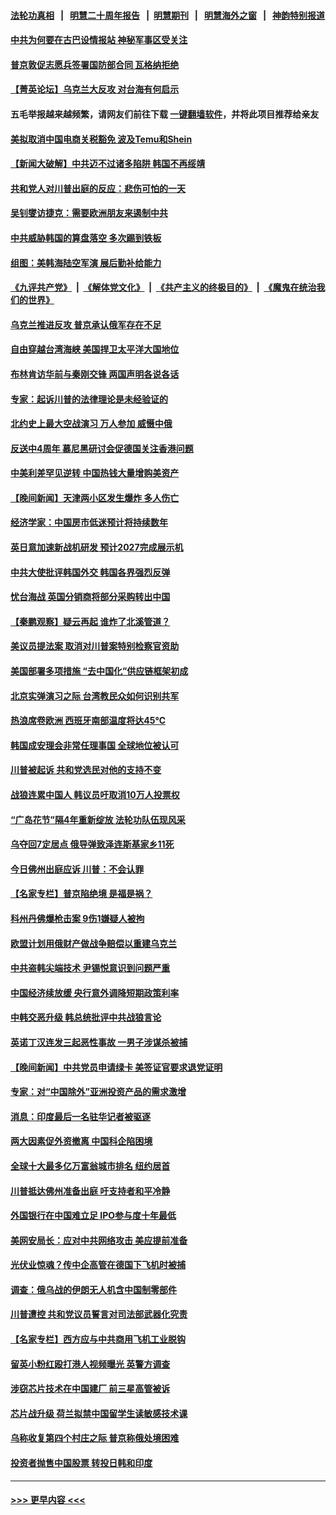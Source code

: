 #### [法轮功真相](https://github.com/gfw-breaker/truth/blob/master/README.md?t=0) &nbsp;&nbsp;|&nbsp;&nbsp; [明慧二十周年报告](https://github.com/gfw-breaker/mh-reports/blob/master/README.md?t=0) &nbsp;&nbsp;|&nbsp;&nbsp;[明慧期刊](https://github.com/gfw-breaker/mh-qikan) &nbsp;&nbsp;|&nbsp;&nbsp; [明慧海外之窗](https://github.com/gfw-breaker/mh-news/blob/master/README.md?t=0) &nbsp;&nbsp;|&nbsp;&nbsp; [神韵特别报道](https://github.com/gfw-breaker/mh-news/blob/master/shenyun.md?t=0)
#### [中共为何要在古巴设情报站 神秘军事区受关注](../pages/nsc418/n14016258.md?t=06150943) 
#### [普京敦促志愿兵签署国防部合同 瓦格纳拒绝](../pages/nsc418/n14016267.md?t=06150943) 
#### [【菁英论坛】乌克兰大反攻 对台海有何启示](../pages/nsc418/n14016176.md?t=06150943) 
#### 五毛举报越来越频繁，请网友们前往下载 [一键翻墙软件](https://github.com/gfw-breaker/ssr-accounts)，并将此项目推荐给亲友
#### [美拟取消中国电商关税豁免 波及Temu和Shein](../pages/nsc418/n14016163.md?t=06150943) 
#### [【新闻大破解】中共迈不过诸多陷阱 韩国不再绥靖](../pages/nsc418/n14016083.md?t=06150943) 
#### [共和党人对川普出庭的反应：悲伤可怕的一天](../pages/nsc418/n14015556.md?t=06150943) 
#### [吴钊燮访捷克：需要欧洲朋友来遏制中共](../pages/nsc418/n14016112.md?t=06150943) 
#### [中共威胁韩国的算盘落空 多次踢到铁板](../pages/nsc418/n14016130.md?t=06150943) 
#### [组图：美韩海陆空军演 展后勤补给能力](../pages/nsc418/n14015996.md?t=06150943) 
#### [《九评共产党》](https://github.com/begood0513/9ping.md/blob/master/README.md) &nbsp;|&nbsp; [《解体党文化》](../../../../jtdwh.md/blob/master/README.md)  &nbsp;|&nbsp; [《共产主义的终极目的》](../../../../gczydzjmd.md/blob/master/README.md) &nbsp;|&nbsp; [《魔鬼在统治我们的世界》](../../../../mgztzwmdsj.md/blob/master/README.md) 
#### [乌克兰推进反攻 普京承认俄军存在不足](../pages/nsc418/n14015982.md?t=06150943) 
#### [自由穿越台湾海峡 美国捍卫太平洋大国地位](../pages/nsc418/n14015222.md?t=06150943) 
#### [布林肯访华前与秦刚交锋 两国声明各说各话](../pages/nsc418/n14016061.md?t=06150943) 
#### [专家：起诉川普的法律理论是未经验证的](../pages/nsc418/n14015803.md?t=06150943) 
#### [北约史上最大空战演习 万人参加 威慑中俄](../pages/nsc418/n14016016.md?t=06150943) 
#### [反送中4周年 慕尼黑研讨会促德国关注香港问题](../pages/nsc418/n14015965.md?t=06150943) 
#### [中美利差罕见逆转 中国热钱大量增购美资产](../pages/nsc418/n14015938.md?t=06150943) 
#### [【晚间新闻】天津两小区发生爆炸 多人伤亡](../pages/nsc418/n14015882.md?t=06150943) 
#### [经济学家：中国房市低迷预计将持续数年](../pages/nsc418/n14015877.md?t=06150943) 
#### [英日意加速新战机研发 预计2027完成展示机](../pages/nsc418/n14015862.md?t=06150943) 
#### [中共大使批评韩国外交 韩国各界强烈反弹](../pages/nsc418/n14015297.md?t=06150943) 
#### [忧台海战 英国分销商将部分采购转出中国](../pages/nsc418/n14015680.md?t=06150943) 
#### [【秦鹏观察】疑云再起 谁炸了北溪管道？](../pages/nsc418/n14015554.md?t=06150943) 
#### [美议员提法案 取消对川普案特别检察官资助](../pages/nsc418/n14015473.md?t=06150943) 
#### [美国部署多项措施 “去中国化”供应链框架初成](../pages/nsc418/n14015493.md?t=06150943) 
#### [北京实弹演习之际 台湾教民众如何识别共军](../pages/nsc418/n14015462.md?t=06150943) 
#### [热浪席卷欧洲 西班牙南部温度将达45℃](../pages/nsc418/n14015463.md?t=06150943) 
#### [韩国成安理会非常任理事国 全球地位被认可](../pages/nsc418/n14015439.md?t=06150943) 
#### [川普被起诉 共和党选民对他的支持不变](../pages/nsc418/n14015405.md?t=06150943) 
#### [战狼连累中国人 韩议员吁取消10万人投票权](../pages/nsc418/n14015413.md?t=06150943) 
#### [“广岛花节”隔4年重新绽放 法轮功队伍现风采](../pages/nsc418/n14015202.md?t=06150943) 
#### [乌夺回7定居点 俄导弹致泽连斯基家乡11死](../pages/nsc418/n14015346.md?t=06150943) 
#### [今日佛州出庭应诉 川普：不会认罪](../pages/nsc418/n14015359.md?t=06150943) 
#### [【名家专栏】普京陷绝境 是福是祸？](../pages/nsc418/n14015313.md?t=06150943) 
#### [科州丹佛爆枪击案 9伤1嫌疑人被拘](../pages/nsc418/n14015355.md?t=06150943) 
#### [欧盟计划用俄财产做战争赔偿以重建乌克兰](../pages/nsc418/n14015283.md?t=06150943) 
#### [中共盗韩尖端技术 尹锡悦意识到问题严重](../pages/nsc418/n14013454.md?t=06150943) 
#### [中国经济续放缓 央行意外调降短期政策利率](../pages/nsc418/n14015068.md?t=06150943) 
#### [中韩交恶升级 韩总统批评中共战狼言论](../pages/nsc418/n14015238.md?t=06150943) 
#### [英诺丁汉连发三起恶性事故 一男子涉谋杀被捕](../pages/nsc418/n14015196.md?t=06150943) 
#### [【晚间新闻】中共党员申请绿卡 美签证官要求退党证明](../pages/nsc418/n14015135.md?t=06150943) 
#### [专家：对“中国除外”亚洲投资产品的需求激增](../pages/nsc418/n14015121.md?t=06150943) 
#### [消息：印度最后一名驻华记者被驱逐](../pages/nsc418/n14014852.md?t=06150943) 
#### [两大因素促外资撤离 中国科企陷困境](../pages/nsc418/n14014850.md?t=06150943) 
#### [全球十大最多亿万富翁城市排名 纽约居首](../pages/nsc418/n14014885.md?t=06150943) 
#### [川普抵达佛州准备出庭 吁支持者和平冷静](../pages/nsc418/n14014839.md?t=06150943) 
#### [外国银行在中国难立足 IPO参与度十年最低](../pages/nsc418/n14014846.md?t=06150943) 
#### [美网安局长：应对中共网络攻击 美应提前准备](../pages/nsc418/n14014774.md?t=06150943) 
#### [光伏业惊魂？传中企高管在德国下飞机时被捕](../pages/nsc418/n14014751.md?t=06150943) 
#### [调查：俄乌战的伊朗无人机含中国制零部件](../pages/nsc418/n14014687.md?t=06150943) 
#### [川普遭控 共和党议员誓言对司法部武器化究责](../pages/nsc418/n14014690.md?t=06150943) 
#### [【名家专栏】西方应与中共商用飞机工业脱钩](../pages/nsc418/n14014650.md?t=06150943) 
#### [留英小粉红殴打港人视频曝光 英警方调查](../pages/nsc418/n14014733.md?t=06150943) 
#### [涉窃芯片技术在中国建厂 前三星高管被诉](../pages/nsc418/n14014724.md?t=06150943) 
#### [芯片战升级 荷兰拟禁中国留学生读敏感技术课](../pages/nsc418/n14014730.md?t=06150943) 
#### [乌称收复第四个村庄之际 普京称俄处境困难](../pages/nsc418/n14014666.md?t=06150943) 
#### [投资者抛售中国股票 转投日韩和印度](../pages/nsc418/n14014696.md?t=06150943) 

----
#### [ >>> 更早内容 <<< ](../indexes/nsc418-earlier.md)
